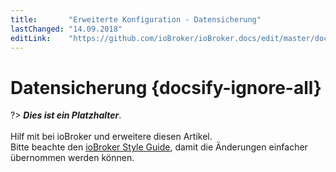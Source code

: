 ```yaml
---
title:       "Erweiterte Konfiguration - Datensicherung"
lastChanged: "14.09.2018"
editLink:    "https://github.com/ioBroker/ioBroker.docs/edit/master/docs/config/backup.md"
---
```


# Datensicherung {docsify-ignore-all}

?> ***Dies ist ein Platzhalter***.
   <br><br>
   Hilf mit bei ioBroker und erweitere diesen Artikel.  
   Bitte beachte den [ioBroker Style Guide](community/styleguidedoc), 
   damit die Änderungen einfacher übernommen werden können.
